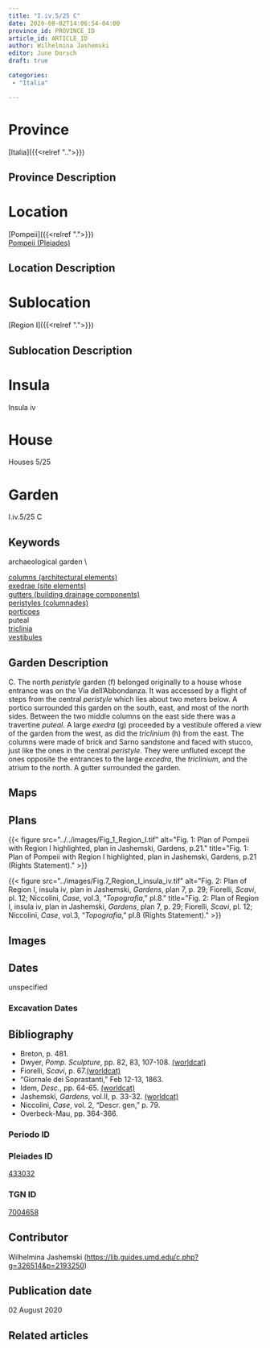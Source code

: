 ```yaml
---
title: "I.iv.5/25 C"
date: 2020-08-02T14:06:54-04:00
province_id: PROVINCE_ID
article_id: ARTICLE_ID
author: Wilhelmina Jashemski
editor: June Dorsch
draft: true

categories:
 - "Italia"

---
```


# Province

[Italia]({{<relref "..">}})

## Province Description

<!-- DESCRIPTION -->


# Location

[Pompeii]({{<relref ".">}}) \
[Pompeii (Pleiades)](https://pleiades.stoa.org/places/433032)

## Location Description

<!-- LEAVE THIS BLANK FOR NOW -->

# Sublocation

[Region I]({{<relref ".">}})

## Sublocation Description

<!-- DESCRIPTION -->

# Insula

Insula iv

# House

Houses 5/25

# Garden

I.iv.5/25 C

## Keywords

archaeological garden \

[columns (architectural elements)](http://vocab.getty.edu/page/aat/300001571) \
[exedrae (site elements)](http://vocab.getty.edu/page/aat/300081589) \
[gutters (building drainage components)](http://vocab.getty.edu/page/aat/300052565) \
[peristyles (columnades)](http://vocab.getty.edu/page/aat/300004029) \
[porticoes](http://vocab.getty.edu/page/aat/300004145) \
puteal \
[triclinia](http://vocab.getty.edu/page/aat/300004359) \
[vestibules](http://vocab.getty.edu/page/aat/300083076)

## Garden Description

C. The north *peristyle* garden (f) belonged originally to a house whose entrance was on the Via dell’Abbondanza. It was accessed by a flight of steps from the central *peristyle* which lies about two meters below. A portico surrounded this garden on the south, east, and most of the north sides. Between the two middle columns on the east side there was a travertine *puteal*. A large *exedra* (g) proceeded by a vestibule offered a view of the garden from the west, as did the *triclinium* (h) from the east. The columns were made of brick and Sarno sandstone and faced with stucco, just like the ones in the central *peristyle*. They were unfluted except the ones opposite the entrances to the large *excedra*, the *triclinium*, and the atrium to the north. A gutter surrounded the garden.

## Maps

<!--
OLD WAY (DO NOT USE)
![alt_text](../../images/image_name.ext)
*CAPTION*

NEW WAY ↓↓↓↓
{{< figure src="../../images/image_name.ext" alt="ALT_TEXT" title="CAPTION" >}}
-->

## Plans

{{< figure src="../../images/Fig_1_Region_I.tif" alt="Fig. 1: Plan of Pompeii with Region I highlighted, plan in Jashemski, Gardens, p.21." title="Fig. 1: Plan of Pompeii with Region I highlighted, plan in Jashemski, Gardens, p.21 (Rights Statement)." >}}

{{< figure src="../images/Fig.7_Region_I_insula_iv.tif" alt="Fig. 2: Plan of Region I, insula iv, plan in Jashemski, *Gardens*, plan 7, p. 29; Fiorelli, *Scavi*, pl. 12; Niccolini, *Case*, vol.3, “*Topografia*,” pl.8." title="Fig. 2: Plan of Region I, insula iv, plan in Jashemski, *Gardens*, plan 7, p. 29; Fiorelli, *Scavi*, pl. 12; Niccolini, *Case*, vol.3, “*Topografia*,” pl.8 (Rights Statement)." >}}

## Images


## Dates

unspecified

### Excavation Dates


## Bibliography

* Breton, p. 481.
* Dwyer, *Pomp. Sculpture*, pp. 82, 83, 107-108. [(worldcat)](http://www.worldcat.org/oclc/905743252)
* Fiorelli, *Scavi*, p. 67.[(worldcat)](http://www.worldcat.org/oclc/249024903)
* “Giornale dei Soprastanti,” Feb 12-13, 1863.
* Idem, *Desc.*, pp. 64-65. [(worldcat)](http://www.worldcat.org/oclc/908272023)
* Jashemski, *Gardens*, vol.II, p. 33-32. [(worldcat)](http://www.worldcat.org/oclc/921816405)
* Niccolini, *Case*, vol. 2, “Descr. gen,” p. 79.
* Overbeck-Mau, pp. 364-366.

### Periodo ID

<!-- [PERIODO_ID](https://pleiades.stoa.org/places/PLEIADES_ID) -->

### Pleiades ID

[433032](https://pleiades.stoa.org/places/433032)

### TGN ID

[7004658](http://vocab.getty.edu/page/tgn/7004658)

## Contributor

Wilhelmina Jashemski (https://lib.guides.umd.edu/c.php?g=326514&p=2193250)

## Publication date

02 August 2020

## Related articles

<!-- Links to other related articles. Leave blank for now -->
